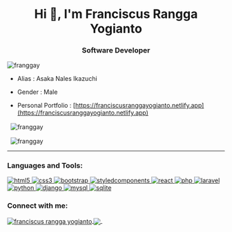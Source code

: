 <h1 align="center">Hi 👋, I'm Franciscus Rangga Yogianto</h1>
<h3 align="center">Software Developer</h3>

<p align="left"> 
    <img src="https://komarev.com/ghpvc/?username=franggay&label=Profile%20views&color=0e75b6&style=flat" alt="franggay" /> 
</p>

- Alias : Asaka Nales Ikazuchi

- Gender : Male

- Personal Portfolio :  [https://franciscusranggayogianto.netlify.app](https://franciscusranggayogianto.netlify.app)


<p>&nbsp;
    <img align="center" src="https://github-readme-stats.vercel.app/api/top-langs?username=franggay&show_icons=true&locale=en&layout=compact" alt="franggay" />
</p>

<p>&nbsp;
    <img align="center" src="https://github-readme-stats.vercel.app/api?username=franggay&show_icons=true&locale=en" alt="franggay" />
</p>

<hr>

<h3 align="left">Languages and Tools:</h3>
<p align="left">
    <a href="https://www.w3.org/html/" target="_blank"> 
        <img src="https://img.shields.io/badge/HTML5-E34F2?style=for-the-badge&logo=html5&logoColor=white" alt="html5"/> 
    </a> 
    <a href="https://www.w3schools.com/css/" target="_blank"> 
        <img src="https://img.shields.io/badge/CSS3-1572B6?style=for-the-badge&logo=css3&logoColor=white" alt="css3"/> 
    </a>
    <a href="https://getbootstrap.com" target="_blank"> 
        <img src="https://img.shields.io/badge/Bootstrap-563D7C?style=for-the-badge&logo=bootstrap&logoColor=white" alt="bootstrap"/> 
    </a>
    <a href="https://styled-components.com/" target="_blank"> 
        <img src="https://img.shields.io/badge/styled--components-DB7093?style=for-the-badge&logo=styled-components&logoColor=white" alt="styledcomponents" /> 
    </a> 
    <a href="https://reactjs.org/" target="_blank"> 
        <img src="https://img.shields.io/badge/React-20232A?style=for-the-badge&logo=react&logoColor=61DAFB" alt="react"/> 
    </a>
    <a href="https://www.php.net" target="_blank"> 
        <img src="https://img.shields.io/badge/PHP-777BB4?style=for-the-badge&logo=php&logoColor=white" alt="php"/> 
    </a>
    <a href="https://laravel.com/" target="_blank"> 
        <img src="https://img.shields.io/badge/Laravel-FF2D20?style=for-the-badge&logo=laravel&logoColor=white" alt="laravel"/> 
    </a>
    <a href="https://www.python.org/" target="_blank"> 
        <img src="https://img.shields.io/badge/python-3670A0?style=for-the-badge&logo=python&logoColor=ffdd54" alt="python"/> 
    </a>
    <a href="https://www.djangoproject.com/" target="_blank"> 
        <img src="https://img.shields.io/badge/django-%23092E20.svg?style=for-the-badge&logo=django&logoColor=white" alt="django"/> 
    </a> 
    <a href="https://www.mysql.com/" target="_blank"> 
        <img src="https://img.shields.io/badge/MySQL-00000F?style=for-the-badge&logo=mysql&logoColor=white" alt="mysql"/> 
    </a>
    <a href="https://www.sqlite.org/index.html" target="_blank"> 
        <img src="https://img.shields.io/badge/sqlite-%2307405e.svg?style=for-the-badge&logo=sqlite&logoColor=white" alt="sqlite"/> 
    </a>
</p>

<h3 align="left">Connect with me:</h3>
<p align="left">
    <a href="https://www.linkedin.com/in/franciscusranggayogianto/" target="_blank">
        <img align="center" src="https://img.shields.io/badge/LinkedIn-0077B5?style=for-the-badge&logo=linkedin&logoColor=white" alt="franciscus rangga yogianto"/>
    </a>
    <a href="https://discordapp.com/users/440819706283425794/" target="_blank">
        <img align="center" src="https://img.shields.io/badge/Discord-7289DA?style=for-the-badge&logo=discord&logoColor=white"/>
    </a>
    &nbsp;
</p>

